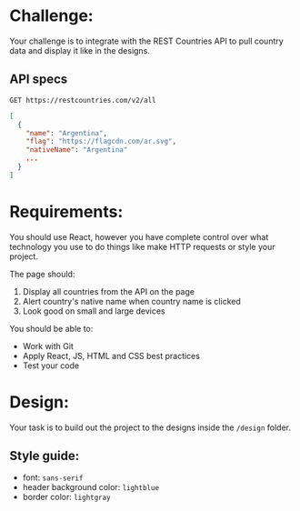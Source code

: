 # Challenge:

Your challenge is to integrate with the REST Countries API to pull country data and display it like in the designs.

## API specs

`GET https://restcountries.com/v2/all`

```json
[
  {
    "name": "Argentina",
    "flag": "https://flagcdn.com/ar.svg",
    "nativeName": "Argentina"
    ...
  }
]
```

# Requirements:

You should use React, however you have complete control over what technology you use to do things like make HTTP requests or style your project.

The page should:

1. Display all countries from the API on the page
2. Alert country's native name when country name is clicked
3. Look good on small and large devices

You should be able to:

- Work with Git
- Apply React, JS, HTML and CSS best practices
- Test your code

# Design:

Your task is to build out the project to the designs inside the `/design` folder.

## Style guide:

- font: `sans-serif`
- header background color: `lightblue`
- border color: `lightgray`
